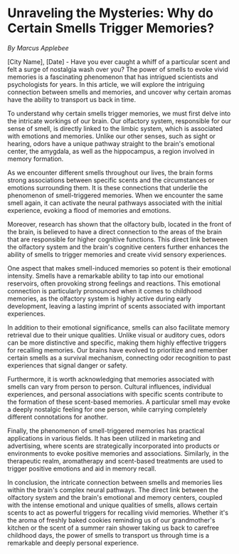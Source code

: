 # Unraveling the Mysteries: Why do Certain Smells Trigger Memories?

*By Marcus Applebee*

[City Name], [Date] - Have you ever caught a whiff of a particular scent and felt a surge of nostalgia wash over you? The power of smells to evoke vivid memories is a fascinating phenomenon that has intrigued scientists and psychologists for years. In this article, we will explore the intriguing connection between smells and memories, and uncover why certain aromas have the ability to transport us back in time.

To understand why certain smells trigger memories, we must first delve into the intricate workings of our brain. Our olfactory system, responsible for our sense of smell, is directly linked to the limbic system, which is associated with emotions and memories. Unlike our other senses, such as sight or hearing, odors have a unique pathway straight to the brain's emotional center, the amygdala, as well as the hippocampus, a region involved in memory formation.

As we encounter different smells throughout our lives, the brain forms strong associations between specific scents and the circumstances or emotions surrounding them. It is these connections that underlie the phenomenon of smell-triggered memories. When we encounter the same smell again, it can activate the neural pathways associated with the initial experience, evoking a flood of memories and emotions.

Moreover, research has shown that the olfactory bulb, located in the front of the brain, is believed to have a direct connection to the areas of the brain that are responsible for higher cognitive functions. This direct link between the olfactory system and the brain's cognitive centers further enhances the ability of smells to trigger memories and create vivid sensory experiences.

One aspect that makes smell-induced memories so potent is their emotional intensity. Smells have a remarkable ability to tap into our emotional reservoirs, often provoking strong feelings and reactions. This emotional connection is particularly pronounced when it comes to childhood memories, as the olfactory system is highly active during early development, leaving a lasting imprint of scents associated with important experiences.

In addition to their emotional significance, smells can also facilitate memory retrieval due to their unique qualities. Unlike visual or auditory cues, odors can be more distinctive and specific, making them highly effective triggers for recalling memories. Our brains have evolved to prioritize and remember certain smells as a survival mechanism, connecting odor recognition to past experiences that signal danger or safety.

Furthermore, it is worth acknowledging that memories associated with smells can vary from person to person. Cultural influences, individual experiences, and personal associations with specific scents contribute to the formation of these scent-based memories. A particular smell may evoke a deeply nostalgic feeling for one person, while carrying completely different connotations for another.

Finally, the phenomenon of smell-triggered memories has practical applications in various fields. It has been utilized in marketing and advertising, where scents are strategically incorporated into products or environments to evoke positive memories and associations. Similarly, in the therapeutic realm, aromatherapy and scent-based treatments are used to trigger positive emotions and aid in memory recall.

In conclusion, the intricate connection between smells and memories lies within the brain's complex neural pathways. The direct link between the olfactory system and the brain's emotional and memory centers, coupled with the intense emotional and unique qualities of smells, allows certain scents to act as powerful triggers for recalling vivid memories. Whether it's the aroma of freshly baked cookies reminding us of our grandmother's kitchen or the scent of a summer rain shower taking us back to carefree childhood days, the power of smells to transport us through time is a remarkable and deeply personal experience.